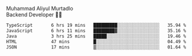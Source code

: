 Muhammad Aliyul Murtadlo
<br>
Backend Developer 👨‍💻
<br>
<!--START_SECTION:waka-->

```txt
TypeScript       6 hrs 19 mins   █████████░░░░░░░░░░░░░░░░   35.94 %
JavaScript       6 hrs 11 mins   ████████▓░░░░░░░░░░░░░░░░   35.16 %
Java             3 hrs 25 mins   █████░░░░░░░░░░░░░░░░░░░░   19.46 %
HTML             47 mins         █░░░░░░░░░░░░░░░░░░░░░░░░   04.49 %
JSON             17 mins         ▒░░░░░░░░░░░░░░░░░░░░░░░░   01.64 %
```

<!--END_SECTION:waka-->
